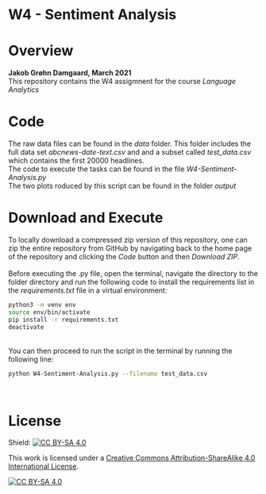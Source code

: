 # W4 - Sentiment Analysis

# Overview 

**Jakob Grøhn Damgaard, March 2021** <br/>
This repository contains the W4 assigmnent for the course *Language Analytics*

# Code
The raw data files can be found in the *data* folder. This folder includes the full data set *abcnews-date-text.csv* and and a subset called *test_data.csv* which contains the first 20000 headlines. <br/>
The code to execute the tasks can be found in the file *W4-Sentiment-Analysis.py*<br/>
The two plots roduced by this script can be found in the folder *output*<br/>

# Download and Execute
To locally download a compressed zip version of this repository, one can zip the entire repository from GitHub by navigating back to the home page of the repository and clicking the *Code* button and then *Download ZIP*. <br/>
<br>
Before executing the .py file, open the terminal, navigate the directory to the folder directory and run the following code to install the requirements list in the *requirements.txt* file in a virtual environment:
<br>
```bash
python3 -m venv env
source env/bin/activate
pip install -r requirements.txt
deactivate
```
<br>
You can then proceed to run the script in the terminal by running the following line: 
<br>

```bash
python W4-Sentiment-Analysis.py --filename test_data.csv
```

<br>

# License
Shield: [![CC BY-SA 4.0][cc-by-sa-shield]][cc-by-sa]

This work is licensed under a
[Creative Commons Attribution-ShareAlike 4.0 International License][cc-by-sa].

[![CC BY-SA 4.0][cc-by-sa-image]][cc-by-sa]

[cc-by-sa]: http://creativecommons.org/licenses/by-sa/4.0/
[cc-by-sa-image]: https://licensebuttons.net/l/by-sa/4.0/88x31.png
[cc-by-sa-shield]: https://img.shields.io/badge/License-CC%20BY--SA%204.0-lightgrey.svg


